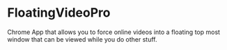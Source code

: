 # FloatingVideoPro
Chrome App that allows you to force online videos into a floating top most window that can be viewed while you do other stuff.
